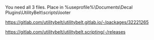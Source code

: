 You need all 3 files. Place in %useprofile%\Documents\Decal Plugins\UtilityBelt\scripts\looter

https://gitlab.com/utilitybelt/utilitybelt.gitlab.io/-/packages/32221265

https://gitlab.com/utilitybelt/utilitybelt.scripting/-/releases
